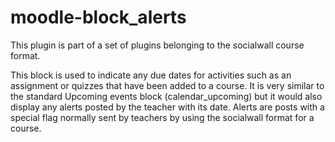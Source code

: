 # moodle-block_alerts

This plugin is part of a set of plugins belonging to the socialwall course format.

This block is used to indicate any due dates for activities such as an assignment or quizzes that have been added to a course. It is very similar to the standard Upcoming events block (calendar_upcoming) but it would also display any alerts posted by the teacher with its date. Alerts are posts with a special flag normally sent by teachers by using the socialwall format for a course.
